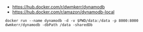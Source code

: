 - https://hub.docker.com/r/dwmkerr/dynamodb
- https://hub.docker.com/r/amazon/dynamodb-local



```shell
docker run --name dynamodb -d -v $PWD/data:/data -p 8000:8000 dwmkerr/dynamodb -dbPath /data -sharedDb
```

